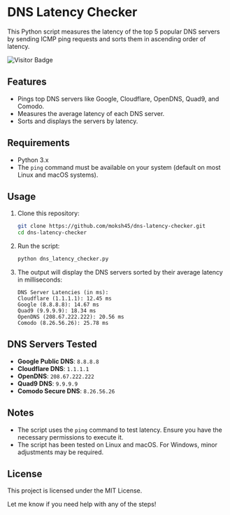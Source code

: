 # DNS Latency Checker

This Python script measures the latency of the top 5 popular DNS servers by sending ICMP ping requests and sorts them in ascending order of latency.

![Visitor Badge](https://hits.seeyoufarm.com/api/count/incr/badge.svg?url=https://github.com/moksh45/dns-latency-checker&title=Visitors)

## Features
- Pings top DNS servers like Google, Cloudflare, OpenDNS, Quad9, and Comodo.
- Measures the average latency of each DNS server.
- Sorts and displays the servers by latency.

## Requirements
- Python 3.x
- The `ping` command must be available on your system (default on most Linux and macOS systems).

## Usage
1. Clone this repository:
   ```bash
   git clone https://github.com/moksh45/dns-latency-checker.git
   cd dns-latency-checker
   ```

2. Run the script:
   ```bash
   python dns_latency_checker.py
   ```

3. The output will display the DNS servers sorted by their average latency in milliseconds:
   ```
   DNS Server Latencies (in ms):
   Cloudflare (1.1.1.1): 12.45 ms
   Google (8.8.8.8): 14.67 ms
   Quad9 (9.9.9.9): 18.34 ms
   OpenDNS (208.67.222.222): 20.56 ms
   Comodo (8.26.56.26): 25.78 ms
   ```

## DNS Servers Tested
- **Google Public DNS**: `8.8.8.8`
- **Cloudflare DNS**: `1.1.1.1`
- **OpenDNS**: `208.67.222.222`
- **Quad9 DNS**: `9.9.9.9`
- **Comodo Secure DNS**: `8.26.56.26`

## Notes
- The script uses the `ping` command to test latency. Ensure you have the necessary permissions to execute it.
- The script has been tested on Linux and macOS. For Windows, minor adjustments may be required.

## License
This project is licensed under the MIT License.

Let me know if you need help with any of the steps!
